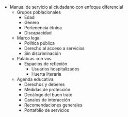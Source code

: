 - Manual de servicio al ciudadano con enfoque diferencial
  - Grupos poblacionales
    - Edad
    - Género
    - Pertenencia étnica
    - Discapacidad
  - Marco legal
    - Política pública
    - Derecho al acceso a servicios
    - Sin discriminación
  - Palabras con vos
    - Espacios de reflexión
      - Usuarios hospitalizados
      - Huerta literaria
  - Agenda educativa
    - Derechos y deberes
    - Medidas de protección
    - Decálogo del buen trato
    - Canales de interacción
    - Recomendaciones generales
    - Portafolio de servicios